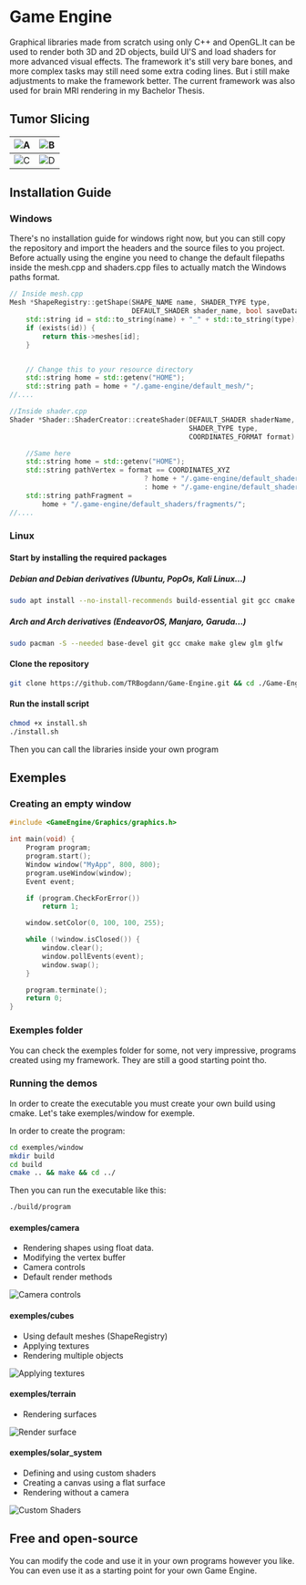# Game Engine

Graphical libraries made from scratch using only C++ and OpenGL.It can be used to render both 3D and 2D objects, build UI'S and load shaders for more advanced visual effects. The framework it's still very bare bones, and more complex tasks may still need some extra coding lines. But i still make adjustments to make the framework better. The current framework was also used for brain MRI rendering in my Bachelor Thesis.

## Tumor Slicing

| ![A](./rmassets/brain1.jpg) | ![B](./rmassets/brain2.jpg) |
|---|---|
| ![C](./rmassets/brain3.jpg) | ![D](./rmassets/brain4.jpg) |

## Installation Guide

### Windows

There's no installation guide for windows right now, but you can still copy the repository and import the headers and the source files to you project. Before actually using the engine you need to change the default filepaths inside the mesh.cpp and shaders.cpp files to actually match the Windows paths format.

```cpp
// Inside mesh.cpp
Mesh *ShapeRegistry::getShape(SHAPE_NAME name, SHADER_TYPE type,
                              DEFAULT_SHADER shader_name, bool saveData) {
    std::string id = std::to_string(name) + "_" + std::to_string(type);
    if (exists(id)) {
        return this->meshes[id];
    }


    // Change this to your resource directory
    std::string home = std::getenv("HOME");
    std::string path = home + "/.game-engine/default_mesh/";
//....

//Inside shader.cpp
Shader *Shader::ShaderCreator::createShader(DEFAULT_SHADER shaderName,
                                            SHADER_TYPE type,
                                            COORDINATES_FORMAT format) {

    //Same here
    std::string home = std::getenv("HOME");
    std::string pathVertex = format == COORDINATES_XYZ
                                 ? home + "/.game-engine/default_shaders/xyz/"
                                 : home + "/.game-engine/default_shaders/xyzw/";
    std::string pathFragment =
        home + "/.game-engine/default_shaders/fragments/";
//....
```

### Linux

#### Start by installing the required packages

##### Debian and Debian derivatives (Ubuntu, PopOs, Kali Linux...)

```bash
sudo apt install --no-install-recommends build-essential git gcc cmake make libglew-dev libglm-dev libglfw3-dev
```

##### Arch and Arch derivatives (EndeavorOS, Manjaro, Garuda...)

```bash
sudo pacman -S --needed base-devel git gcc cmake make glew glm glfw
```

#### Clone the repository

```bash
git clone https://github.com/TRBogdann/Game-Engine.git && cd ./Game-Engine
```

#### Run the install script

```bash
chmod +x install.sh
./install.sh
```

Then you can call the libraries inside your own program

## Exemples

### Creating an empty window

```cpp
#include <GameEngine/Graphics/graphics.h>

int main(void) {
    Program program;
    program.start();
    Window window("MyApp", 800, 800);
    program.useWindow(window);
    Event event;

    if (program.CheckForError())
        return 1;

    window.setColor(0, 100, 100, 255);

    while (!window.isClosed()) {
        window.clear();
        window.pollEvents(event);
        window.swap();
    }

    program.terminate();
    return 0;
}
```

### Exemples folder

You can check the exemples folder for some, not very impressive, programs created using my framework. They are still a good starting point tho.

### Running the demos

In order to create the executable you must create your own build using cmake. Let's take exemples/window for exemple.

In order to create the program:

```bash
cd exemples/window
mkdir build
cd build
cmake .. && make && cd ../
```

Then you can run the executable like this:

```bash
./build/program
```

#### exemples/camera

- Rendering shapes using float data.
- Modifying the vertex buffer
- Camera controls
- Default render methods

![Camera controls](./rmassets/camera.jpg)

#### exemples/cubes

- Using default meshes (ShapeRegistry)
- Applying textures
- Rendering multiple objects
  
![Applying textures](./rmassets/texture.jpg)

#### exemples/terrain

- Rendering surfaces

![Render surface](./rmassets/terrain.jpg)

#### exemples/solar_system

- Defining and using custom shaders
- Creating a canvas using a flat surface
- Rendering without a camera

![Custom Shaders](./rmassets/shaders.jpg)

## Free and open-source

You can modify the code and use it in your own programs however you like. You can even use it as a starting point for your own Game Engine.
